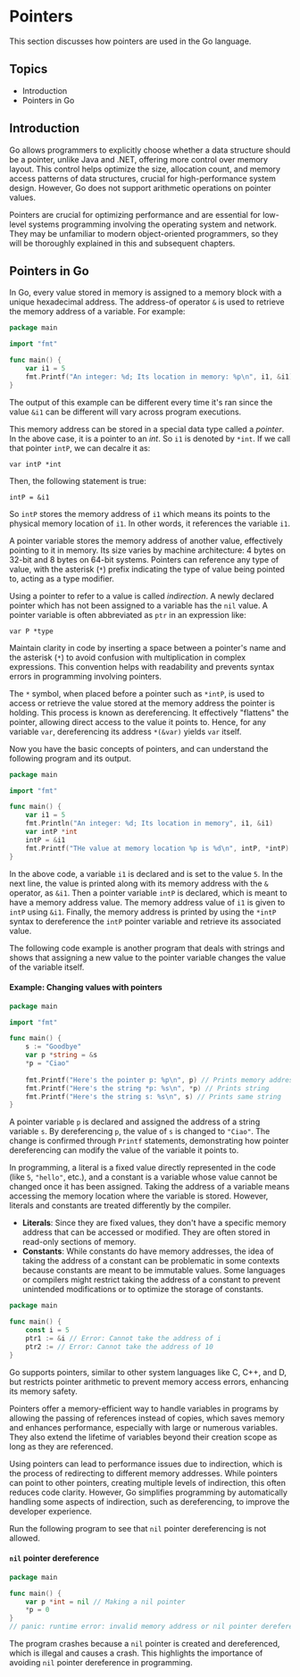 # Pointers

This section discusses how pointers are used in the Go language.

## Topics

- Introduction
- Pointers in Go

## Introduction

Go allows programmers to explicitly choose whether a data structure should be a pointer, unlike Java and .NET, offering more control over memory layout.
This control helps optimize the size, allocation count, and memory access patterns of data structures, crucial for high-performance system design.
However, Go does not support arithmetic operations on pointer values.

Pointers are crucial for optimizing performance and are essential for low-level systems programming involving the operating system and network.
They may be unfamiliar to modern object-oriented programmers, so they will be thoroughly explained in this and subsequent chapters.

## Pointers in Go

In Go, every value stored in memory is assigned to a memory block with a unique hexadecimal address.
The address-of operator `&` is used to retrieve the memory address of a variable.
For example:

```go
package main

import "fmt"

func main() {
	var i1 = 5
	fmt.Printf("An integer: %d; Its location in memory: %p\n", i1, &i1)
}
```

The output of this example can be different every time it's ran since the value `&i1` can be different will vary across program executions.

This memory address can be stored in a special data type called a _pointer_.
In the above case, it is a pointer to an _int_.
So `i1` is denoted by `*int`.
If we call that pointer `intP`, we can decalre it as:

```
var intP *int
```

Then, the following statement is true:

```
intP = &i1
```

So `intP` stores the memory address of `i1` which means its points to the physical memory location of `i1`.
In other words, it references the variable `i1`.

A pointer variable stores the memory address of another value, effectively pointing to it in memory.
Its size varies by machine architecture: 4 bytes on 32-bit and 8 bytes on 64-bit systems.
Pointers can reference any type of value, with the asterisk (`*`) prefix indicating the type of value being pointed to, acting as a type modifier.

Using a pointer to refer to a value is called _indirection_.
A newly declared pointer which has not been assigned to a variable has the `nil` value.
A pointer variable is often abbreviated as `ptr` in an expression like:

```
var P *type
```

Maintain clarity in code by inserting a space between a pointer's name and the asterisk (`*`) to avoid confusion with multiplication in complex expressions.
This convention helps with readability and prevents syntax errors in programming involving pointers.

The `*` symbol, when placed before a pointer such as `*intP`, is used to access or retrieve the value stored at the memory address the pointer is holding.
This process is known as dereferencing. It effectively "flattens" the pointer, allowing direct access to the value it points to.
Hence, for any variable `var`, dereferencing its address `*(&var)` yields `var` itself.

Now you have the basic concepts of pointers, and can understand the following program and its output.

```go
package main

import "fmt"

func main() {
	var i1 = 5
	fmt.Println("An integer: %d; Its location in memory", i1, &i1)
	var intP *int
	intP = &i1
	fmt.Printf("THe value at memory location %p is %d\n", intP, *intP)
}
```

In the above code, a variable `i1` is declared and is set to the value `5`.
In the next line, the value is printed along with its memory address with the `&` operator, as `&i1`.
Then a pointer variable `intP` is declared, which is meant to have a memory address value.
The memory address value of `i1` is given to `intP` using `&i1`.
Finally, the memory address is printed by using the `*intP` syntax to dereference the `intP` pointer variable and retrieve its associated value.

The following code example is another program that deals with strings and shows that assigning a new value to the pointer variable changes the value of the variable itself.

#### Example: Changing values with pointers

```go
package main

import "fmt"

func main() {
	s := "Goodbye"
	var p *string = &s
	*p = "Ciao"
	
	fmt.Printf("Here's the pointer p: %p\n", p) // Prints memory address
	fmt.Printf("Here's the string *p: %s\n", *p) // Prints string
	fmt.Printf("Here's the string s: %s\n", s) // Prints same string
}
```

A pointer variable `p` is declared and assigned the address of a string variable `s`.
By dereferencing `p`, the value of `s` is changed to `"Ciao"`.
The change is confirmed through `Printf` statements, demonstrating how pointer dereferencing can modify the value of the variable it points to.

In programming, a literal is a fixed value directly represented in the code (like `5`, `"hello"`, etc.), and a constant is a variable whose value cannot be changed once it has been assigned.
Taking the address of a variable means accessing the memory location where the variable is stored.
However, literals and constants are treated differently by the compiler.

- **Literals**: Since they are fixed values, they don't have a specific memory address that can be accessed or modified.
  They are often stored in read-only sections of memory.
- **Constants**: While constants do have memory addresses, the idea of taking the address of a constant can be problematic in some contexts because constants are meant to be immutable values.
  Some languages or compilers might restrict taking the address of a constant to prevent unintended modifications or to optimize the storage of constants.

```go
package main

func main() {
	const i = 5
	ptr1 := &i // Error: Cannot take the address of i
	ptr2 := // Error: Cannot take the address of 10
}
```

Go supports pointers, similar to other system languages like C, C++, and D, but restricts pointer arithmetic to prevent memory access errors, enhancing its memory safety.

Pointers offer a memory-efficient way to handle variables in programs by allowing the passing of references instead of copies, which saves memory and enhances performance, especially with large or numerous variables.
They also extend the lifetime of variables beyond their creation scope as long as they are referenced.

Using pointers can lead to performance issues due to indirection, which is the process of redirecting to different memory addresses.
While pointers can point to other pointers, creating multiple levels of indirection, this often reduces code clarity.
However, Go simplifies programming by automatically handling some aspects of indirection, such as dereferencing, to improve the developer experience.

Run the following program to see that `nil` pointer dereferencing is not allowed.

#### `nil` pointer dereference

```go
package main

func main() {
	var p *int = nil // Making a nil pointer
	*p = 0
}
// panic: runtime error: invalid memory address or nil pointer dereference
```

The program crashes because a `nil` pointer is created and dereferenced, which is illegal and causes a crash.
This highlights the importance of avoiding `nil` pointer dereference in programming.
